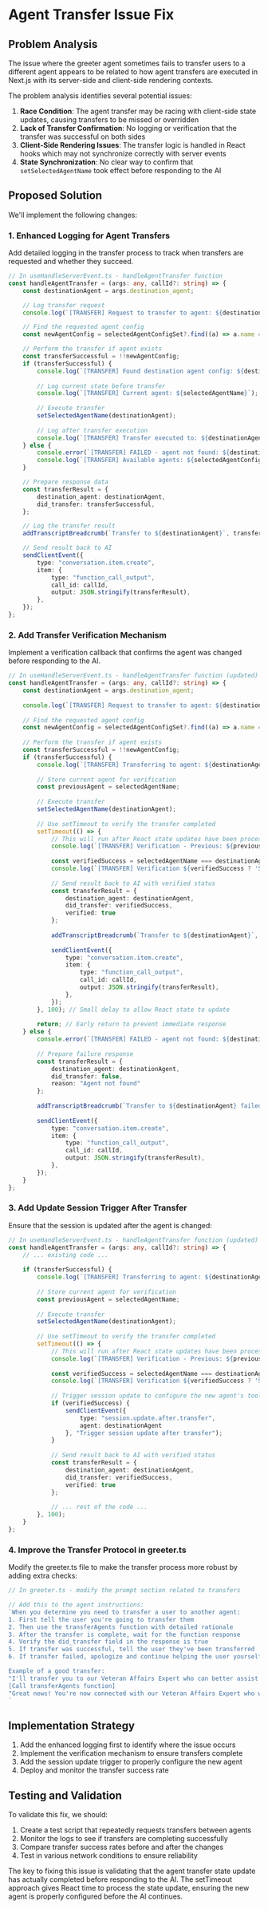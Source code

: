 # Agent Transfer Issue Fix

## Problem Analysis

The issue where the greeter agent sometimes fails to transfer users to a different agent appears to be related to how agent transfers are executed in Next.js with its server-side and client-side rendering contexts. 

The problem analysis identifies several potential issues:

1. **Race Condition**: The agent transfer may be racing with client-side state updates, causing transfers to be missed or overridden
2. **Lack of Transfer Confirmation**: No logging or verification that the transfer was successful on both sides
3. **Client-Side Rendering Issues**: The transfer logic is handled in React hooks which may not synchronize correctly with server events
4. **State Synchronization**: No clear way to confirm that `setSelectedAgentName` took effect before responding to the AI

## Proposed Solution

We'll implement the following changes:

### 1. Enhanced Logging for Agent Transfers

Add detailed logging in the transfer process to track when transfers are requested and whether they succeed.

```typescript
// In useHandleServerEvent.ts - handleAgentTransfer function
const handleAgentTransfer = (args: any, callId?: string) => {
    const destinationAgent = args.destination_agent;

    // Log transfer request
    console.log(`[TRANSFER] Request to transfer to agent: ${destinationAgent}`);

    // Find the requested agent config
    const newAgentConfig = selectedAgentConfigSet?.find((a) => a.name === destinationAgent) || null;

    // Perform the transfer if agent exists
    const transferSuccessful = !!newAgentConfig;
    if (transferSuccessful) {
        console.log(`[TRANSFER] Found destination agent config: ${destinationAgent}`);
        
        // Log current state before transfer
        console.log(`[TRANSFER] Current agent: ${selectedAgentName}`);
        
        // Execute transfer
        setSelectedAgentName(destinationAgent);
        
        // Log after transfer execution
        console.log(`[TRANSFER] Transfer executed to: ${destinationAgent}`);
    } else {
        console.error(`[TRANSFER] FAILED - agent not found: ${destinationAgent}`);
        console.log(`[TRANSFER] Available agents: ${selectedAgentConfigSet?.map(a => a.name).join(', ')}`);
    }

    // Prepare response data
    const transferResult = {
        destination_agent: destinationAgent,
        did_transfer: transferSuccessful,
    };

    // Log the transfer result
    addTranscriptBreadcrumb(`Transfer to ${destinationAgent}`, transferResult);

    // Send result back to AI
    sendClientEvent({
        type: "conversation.item.create",
        item: {
            type: "function_call_output",
            call_id: callId,
            output: JSON.stringify(transferResult),
        },
    });
};
```

### 2. Add Transfer Verification Mechanism

Implement a verification callback that confirms the agent was changed before responding to the AI.

```typescript
// In useHandleServerEvent.ts - handleAgentTransfer function (updated)
const handleAgentTransfer = (args: any, callId?: string) => {
    const destinationAgent = args.destination_agent;
    
    console.log(`[TRANSFER] Request to transfer to agent: ${destinationAgent}`);
    
    // Find the requested agent config
    const newAgentConfig = selectedAgentConfigSet?.find((a) => a.name === destinationAgent) || null;
    
    // Perform the transfer if agent exists
    const transferSuccessful = !!newAgentConfig;
    if (transferSuccessful) {
        console.log(`[TRANSFER] Transferring to agent: ${destinationAgent}`);
        
        // Store current agent for verification
        const previousAgent = selectedAgentName;
        
        // Execute transfer
        setSelectedAgentName(destinationAgent);
        
        // Use setTimeout to verify the transfer completed
        setTimeout(() => {
            // This will run after React state updates have been processed
            console.log(`[TRANSFER] Verification - Previous: ${previousAgent}, Current: ${selectedAgentName}`);
            
            const verifiedSuccess = selectedAgentName === destinationAgent;
            console.log(`[TRANSFER] Verification ${verifiedSuccess ? 'SUCCESS' : 'FAILED'}`);
            
            // Send result back to AI with verified status
            const transferResult = {
                destination_agent: destinationAgent,
                did_transfer: verifiedSuccess,
                verified: true
            };
            
            addTranscriptBreadcrumb(`Transfer to ${destinationAgent}`, transferResult);
            
            sendClientEvent({
                type: "conversation.item.create",
                item: {
                    type: "function_call_output",
                    call_id: callId,
                    output: JSON.stringify(transferResult),
                },
            });
        }, 100); // Small delay to allow React state to update
        
        return; // Early return to prevent immediate response
    } else {
        console.error(`[TRANSFER] FAILED - agent not found: ${destinationAgent}`);
        
        // Prepare failure response
        const transferResult = {
            destination_agent: destinationAgent,
            did_transfer: false,
            reason: "Agent not found"
        };
        
        addTranscriptBreadcrumb(`Transfer to ${destinationAgent} failed`, transferResult);
        
        sendClientEvent({
            type: "conversation.item.create",
            item: {
                type: "function_call_output",
                call_id: callId,
                output: JSON.stringify(transferResult),
            },
        });
    }
};
```

### 3. Add Update Session Trigger After Transfer

Ensure that the session is updated after the agent is changed:

```typescript
// In useHandleServerEvent.ts - handleAgentTransfer function (updated)
const handleAgentTransfer = (args: any, callId?: string) => {
    // ... existing code ...
    
    if (transferSuccessful) {
        console.log(`[TRANSFER] Transferring to agent: ${destinationAgent}`);
        
        // Store current agent for verification
        const previousAgent = selectedAgentName;
        
        // Execute transfer
        setSelectedAgentName(destinationAgent);
        
        // Use setTimeout to verify the transfer completed
        setTimeout(() => {
            // This will run after React state updates have been processed
            console.log(`[TRANSFER] Verification - Previous: ${previousAgent}, Current: ${selectedAgentName}`);
            
            const verifiedSuccess = selectedAgentName === destinationAgent;
            console.log(`[TRANSFER] Verification ${verifiedSuccess ? 'SUCCESS' : 'FAILED'}`);
            
            // Trigger session update to configure the new agent's tools and settings
            if (verifiedSuccess) {
                sendClientEvent({ 
                    type: "session.update.after.transfer",
                    agent: destinationAgent
                }, "Trigger session update after transfer");
            }
            
            // Send result back to AI with verified status
            const transferResult = {
                destination_agent: destinationAgent,
                did_transfer: verifiedSuccess,
                verified: true
            };
            
            // ... rest of the code ...
        }, 100);
    }
};
```

### 4. Improve the Transfer Protocol in greeter.ts

Modify the greeter.ts file to make the transfer process more robust by adding extra checks:

```typescript
// In greeter.ts - modify the prompt section related to transfers

// Add this to the agent instructions:
`When you determine you need to transfer a user to another agent:
1. First tell the user you're going to transfer them
2. Then use the transferAgents function with detailed rationale
3. After the transfer is complete, wait for the function response
4. Verify the did_transfer field in the response is true
5. If transfer was successful, tell the user they've been transferred
6. If transfer failed, apologize and continue helping the user yourself

Example of a good transfer:
"I'll transfer you to our Veteran Affairs Expert who can better assist with your benefits questions."
[Call transferAgents function]
"Great news! You're now connected with our Veteran Affairs Expert who will assist you."
`
```

## Implementation Strategy

1. Add the enhanced logging first to identify where the issue occurs
2. Implement the verification mechanism to ensure transfers complete
3. Add the session update trigger to properly configure the new agent
4. Deploy and monitor the transfer success rate

## Testing and Validation

To validate this fix, we should:

1. Create a test script that repeatedly requests transfers between agents
2. Monitor the logs to see if transfers are completing successfully
3. Compare transfer success rates before and after the changes
4. Test in various network conditions to ensure reliability

The key to fixing this issue is validating that the agent transfer state update has actually completed before responding to the AI. The setTimeout approach gives React time to process the state update, ensuring the new agent is properly configured before the AI continues.